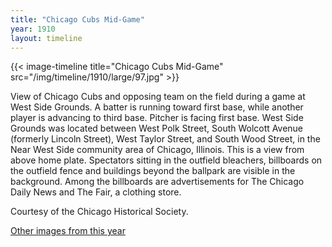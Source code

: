```yaml
---
title: "Chicago Cubs Mid-Game"
year: 1910
layout: timeline
---
```


{{< image-timeline title="Chicago Cubs Mid-Game" src="/img/timeline/1910/large/97.jpg" >}}


View of Chicago Cubs and opposing team on the field during a game at West Side Grounds. A batter is running toward first base, while another player is advancing to third base. Pitcher is facing first base. West Side Grounds was located between West Polk Street, South Wolcott Avenue (formerly Lincoln Street), West Taylor Street, and South Wood Street, in the Near West Side community area of Chicago, Illinois. This is a view from above home plate. Spectators sitting in the outfield bleachers, billboards on the outfield fence and buildings beyond the ballpark are visible in the background. Among the billboards are advertisements for The Chicago Daily News and The Fair, a clothing store. 

Courtesy of the Chicago Historical Society.  

[Other images from this year](/historical/timeline/1910)
